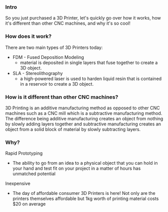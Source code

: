 ### Intro
So you just purchased a 3D Printer, let's quickly go over how it works, how it's different than other CNC machines, and why it's so cool!

### How does it work?
There are two main types of 3D Printers today:
- FDM - Fused Deposition Modeling
  - material is deposited in single layers that fuse together to create a 3D object.
- SLA - Stereolithography
  - a high-powered laser is used to harden liquid resin that is contained in a reservoir to create a 3D object.

### How is it different than other CNC machines?
3D Printing is an additive manufacturing method as opposed to other CNC machines such as a CNC mill which is a subtractive manufacturing method. The difference being additive manufacturing creates an object from nothing by slowly adding layers together and subtractive manufacturing creates an object from a solid block of material by slowly subtracting layers.
### Why?
Rapid Prototyping
  - The ability to go from an idea to a physical object that you can hold in your hand and test fit on your project in a matter of hours has unmatched potential

Inexpensive
  - The day of affordable consumer 3D Printers is here! Not only are the printers themselves affordable but 1kg worth of printing material costs $20 on average
